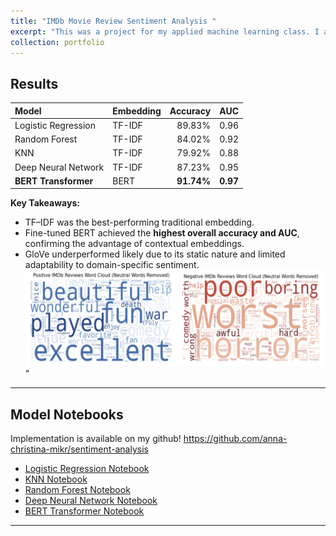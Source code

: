 ```yaml
---
title: "IMDb Movie Review Sentiment Analysis "
excerpt: "This was a project for my applied machine learning class. I also made some edits to take it a step further. The data used is a Kaggle dataset of 50k reviews with, half positive, half negative. The goal of the project is to predict the review of a sentiment (postive or negative) using text classification as well as deep learning models.'>"
collection: portfolio
---
```


## Results

| Model | Embedding | Accuracy | AUC |
|:--|:--|--:|--:|
| Logistic Regression | TF-IDF | 89.83% | 0.96 |
| Random Forest | TF-IDF | 84.02% | 0.92 |
| KNN | TF-IDF | 79.92% | 0.88 |
| Deep Neural Network | TF-IDF | 87.23% | 0.95 |
| **BERT Transformer** | BERT | **91.74%** | **0.97** |

**Key Takeaways:**
- TF–IDF was the best-performing traditional embedding.  
- Fine-tuned BERT achieved the **highest overall accuracy and AUC**, confirming the advantage of contextual embeddings.  
- GloVe underperformed likely due to its static nature and limited adaptability to domain-specific sentiment.
<img src='/images/word_cloud.png'>"

---

## Model Notebooks
Implementation is available on my github!
https://github.com/anna-christina-mikr/sentiment-analysis
- [Logistic Regression Notebook](../notebooks/logistic_regression.ipynb)  
- [KNN Notebook](../notebooks/knn.ipynb)  
- [Random Forest Notebook](../notebooks/random_forest.ipynb)  
- [Deep Neural Network Notebook](../notebooks/deep_neural_network.ipynb)  
- [BERT Transformer Notebook](../notebooks/bert_transformer.ipynb)


---

